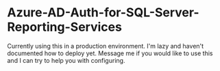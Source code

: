 # Azure-AD-Auth-for-SQL-Server-Reporting-Services
Currently using this in a production environment. I'm lazy and haven't documented how to deploy yet. Message me if you would like to use this and I can try to help you with configuring.
